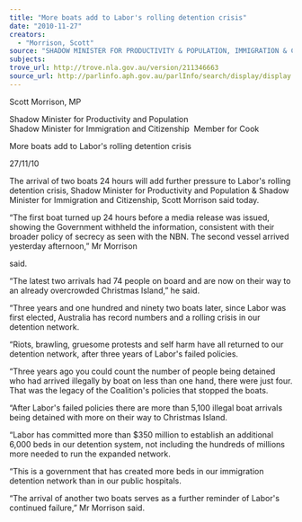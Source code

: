 ```yaml
---
title: "More boats add to Labor's rolling detention crisis"
date: "2010-11-27"
creators:
  - "Morrison, Scott"
source: "SHADOW MINISTER FOR PRODUCTIVITY & POPULATION, IMMIGRATION & CITIZENSHIP"
subjects:
trove_url: http://trove.nla.gov.au/version/211346663
source_url: http://parlinfo.aph.gov.au/parlInfo/search/display/display.w3p;query=Id%3A%22media/pressrel/396075%22
---
```


 Scott Morrison, MP 

 Shadow Minister for Productivity and Population  Shadow Minister for Immigration and Citizenship  Member for Cook   

 More boats add to Labor's rolling detention crisis  

 27/11/10  

 The arrival of two boats 24 hours will add further pressure to Labor's rolling detention  crisis, Shadow Minister for Productivity and Population & Shadow Minister for  Immigration and Citizenship, Scott Morrison said today. 

 “The first boat turned up 24 hours before a media release was issued, showing the  Government withheld the information, consistent with their broader policy of secrecy  as seen with the NBN.  The second vessel arrived yesterday afternoon,” Mr Morrison 

 said. 

 “The latest two arrivals had 74 people on board and are now on their way to an  already overcrowded Christmas Island,” he said. 

 “Three years and one hundred and ninety two boats later, since Labor was first  elected, Australia has record numbers and a rolling crisis in our detention network. 

 “Riots, brawling, gruesome protests and self harm have all returned to our detention  network, after three years of Labor's failed policies. 

 “Three years ago you could count the number of people being detained who had  arrived illegally by boat on less than one hand, there were just four. That was the  legacy of the Coalition's policies that stopped the boats. 

 “After Labor's failed policies there are more than 5,100 illegal boat arrivals being  detained with more on their way to Christmas Island. 

 “Labor has committed more than $350 million to establish an additional 6,000 beds in  our detention system, not including the hundreds of millions more needed to run the  expanded network. 

 “This is a government that has created more beds in our immigration detention  network than in our public hospitals.  

 “The arrival of another two boats serves as a further reminder of Labor's continued  failure,” Mr Morrison said. 

  

